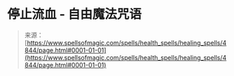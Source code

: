 <!--yml

category: 未分类

date: 2024-06-12 18:38:43

-->

# 停止流血 - 自由魔法咒语

> 来源：[https://www.spellsofmagic.com/spells/health_spells/healing_spells/4844/page.html#0001-01-01](https://www.spellsofmagic.com/spells/health_spells/healing_spells/4844/page.html#0001-01-01)
